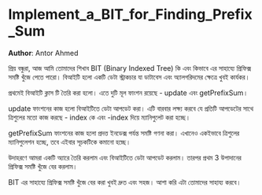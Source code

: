 # Implement_a_BIT_for_Finding_Prefix_Sum

**Author**: Antor Ahmed


প্রিয় বন্ধুরা, আজ আমি তোমাদের শিখাব BIT (Binary Indexed Tree) কি এবং কিভাবে এর সাহায্যে প্রিফিক্স সমষ্টি খুঁজে পেতে পারো। বিআইটি হলো একটি ডেটা স্ট্রাকচার যা ডাটাবেস এবং অ্যালগরিদমের ক্ষেত্রে খুবই কার্যকর। 

প্রথমেই বিআইটি ক্লাস টি তৈরি করা হলো। এতে দুটি মূল ফাংশন রয়েছে - update এবং getPrefixSum। 

update ফাংশনের কাজ হলো বিআইটিতে ডেটা আপডেট করা। এটি বারবার লক্ষ্য করবে যে প্রতিটি আপডেটের সাথে ত্রিশুলের মতো কাজ করছে - index কে এবং -index দিয়ে ম্যানিপুলেট করা হচ্ছে। 

getPrefixSum ফাংশনের কাজ হলো প্রদত্ত ইনডেক্স পর্যন্ত সমষ্টি গণনা করা। এখানেও একইভাবে ত্রিশুলের ম্যানিপুলেশন হচ্ছে, তবে এইবার সূচকটিকে কমানো হচ্ছে। 

উদাহরণে আমরা একটি অ্যারে তৈরি করলাম এবং বিআইটিতে ডেটা আপডেট করলাম। তারপর প্রথম 3 উপাদানের প্রিফিক্স সমষ্টি খুঁজে বের করলাম। 

BIT এর সাহায্যে প্রিফিক্স সমষ্টি খুঁজে বের করা খুবই দ্রুত এবং সহজ। আশা করি এটা তোমাদের সাহায্য করবে।